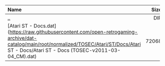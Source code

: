 |Name|Size|
|:---|---:|
|[..](../index.html)|DIR|
|[Atari ST - Docs.dat](https://raw.githubusercontent.com/open-retrogaming-archive/dat-catalog/main/root/normalized/TOSEC/Atari/ST/Docs/Atari ST - Docs/Atari ST - Docs (TOSEC-v2011-03-04_CM).dat)|72068|
